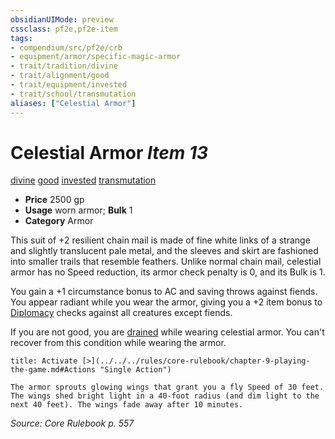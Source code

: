 ```yaml
---
obsidianUIMode: preview
cssclass: pf2e,pf2e-item
tags:
- compendium/src/pf2e/crb
- equipment/armor/specific-magic-armor 
- trait/tradition/divine
- trait/alignment/good
- trait/equipment/invested
- trait/school/transmutation
aliases: ["Celestial Armor"]
---
```

# Celestial Armor *Item 13*  
[divine](divine.md)  [good](good.md)  [invested](invested.md)  [transmutation](transmutation.md)  

- **Price** 2500 gp
- **Usage** worn armor; **Bulk** 1
- **Category** Armor

This suit of +2 resilient chain mail is made of fine white links of a strange and slightly translucent pale metal, and the sleeves and skirt are fashioned into smaller trails that resemble feathers. Unlike normal chain mail, celestial armor has no Speed reduction, its armor check penalty is 0, and its Bulk is 1.

You gain a +1 circumstance bonus to AC and saving throws against fiends. You appear radiant while you wear the armor, giving you a +2 item bonus to [Diplomacy](../../skills.md#Diplomacy) checks against all creatures except fiends.

If you are not good, you are [drained](conditions.md#Drained) while wearing celestial armor. You can't recover from this condition while wearing the armor.

```ad-embed-ability
title: Activate [>](../../../rules/core-rulebook/chapter-9-playing-the-game.md#Actions "Single Action")

The armor sprouts glowing wings that grant you a fly Speed of 30 feet. The wings shed bright light in a 40-foot radius (and dim light to the next 40 feet). The wings fade away after 10 minutes.
```

*Source: Core Rulebook p. 557*
